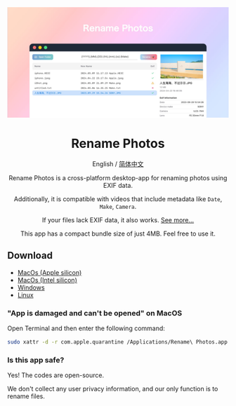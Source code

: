 <div align="center">

<img src="./docs/images/coverview-en.jpg" alt=""/>

<h1>Rename Photos</h1>

English / [简体中文](./README_CN.md)

Rename Photos is a cross-platform desktop-app for renaming photos using EXIF data.

Additionally, it is compatible with videos that include metadata like `Date`, `Make`, `Camera`.

If your files lack EXIF data, it also works. [See more...](https://armantang.fun/rename-photos)

This app has a compact bundle size of just 4MB. Feel free to use it.

</div>

## Download

- [MacOs (Apple silicon)](https://github.com/Arman19941113/rename-photos/releases/download/v0.1.0/Rename.Photos_0.1.0_aarch64.dmg)
- [MacOs (Intel silicon)](https://github.com/Arman19941113/rename-photos/releases/download/v0.1.0/Rename.Photos_0.1.0_x64.dmg)
- [Windows](https://github.com/Arman19941113/rename-photos/releases/download/v0.1.0/Rename.Photos_0.1.0_x64_en-US.msi)
- [Linux](https://github.com/Arman19941113/rename-photos/releases/download/v0.1.0/Rename.Photos_0.1.0_amd64.deb)

### "App is damaged and can't be opened" on MacOS

Open Terminal and then enter the following command:
```bash
sudo xattr -d -r com.apple.quarantine /Applications/Rename\ Photos.app
```
### Is this app safe?

Yes! The codes are open-source.

We don't collect any user privacy information, and our only function is to rename files. 
